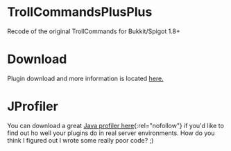 # TrollCommandsPlusPlus
Recode of the original TrollCommands for Bukkit/Spigot 1.8+

# Download
Plugin download and more information is located [here.](https://www.spigotmc.org/resources/trollcommands-troll-your-frenemies.24237/)

# JProfiler
You can download a great [Java profiler here](https://www.ej-technologies.com/products/jprofiler/overview.html){:rel="nofollow"} if you'd like to find out ho well your plugins do in real server environments.
How do you think I figured out I wrote some really poor code? ;)